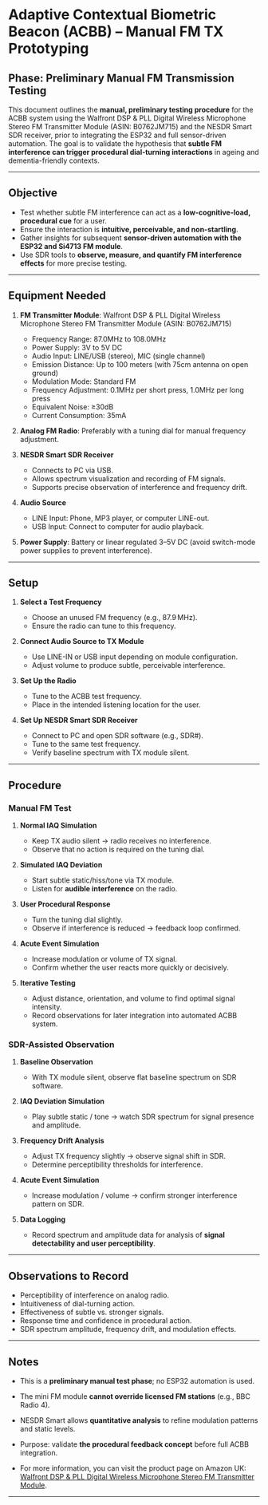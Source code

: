 # Adaptive Contextual Biometric Beacon (ACBB) – Manual FM TX Prototyping

## Phase: Preliminary Manual FM Transmission Testing

This document outlines the **manual, preliminary testing procedure** for the ACBB system using the Walfront DSP & PLL Digital Wireless Microphone Stereo FM Transmitter Module (ASIN: B0762JM715) and the NESDR Smart SDR receiver, prior to integrating the ESP32 and full sensor-driven automation. The goal is to validate the hypothesis that **subtle FM interference can trigger procedural dial-turning interactions** in ageing and dementia-friendly contexts.

---

## Objective

- Test whether subtle FM interference can act as a **low-cognitive-load, procedural cue** for a user.
- Ensure the interaction is **intuitive, perceivable, and non-startling**.
- Gather insights for subsequent **sensor-driven automation with the ESP32 and Si4713 FM module**.
- Use SDR tools to **observe, measure, and quantify FM interference effects** for more precise testing.

---

## Equipment Needed

1. **FM Transmitter Module**: Walfront DSP & PLL Digital Wireless Microphone Stereo FM Transmitter Module (ASIN: B0762JM715)  
   - Frequency Range: 87.0MHz to 108.0MHz  
   - Power Supply: 3V to 5V DC  
   - Audio Input: LINE/USB (stereo), MIC (single channel)  
   - Emission Distance: Up to 100 meters (with 75cm antenna on open ground)  
   - Modulation Mode: Standard FM  
   - Frequency Adjustment: 0.1MHz per short press, 1.0MHz per long press  
   - Equivalent Noise: ≥30dB  
   - Current Consumption: 35mA  

2. **Analog FM Radio**: Preferably with a tuning dial for manual frequency adjustment.  

3. **NESDR Smart SDR Receiver**  
   - Connects to PC via USB.  
   - Allows spectrum visualization and recording of FM signals.  
   - Supports precise observation of interference and frequency drift.  

4. **Audio Source**  
   - LINE Input: Phone, MP3 player, or computer LINE-out.  
   - USB Input: Connect to computer for audio playback.

5. **Power Supply**: Battery or linear regulated 3–5V DC (avoid switch-mode power supplies to prevent interference).

---

## Setup

1. **Select a Test Frequency**  
   - Choose an unused FM frequency (e.g., 87.9 MHz).  
   - Ensure the radio can tune to this frequency.

2. **Connect Audio Source to TX Module**  
   - Use LINE-IN or USB input depending on module configuration.  
   - Adjust volume to produce subtle, perceivable interference.

3. **Set Up the Radio**  
   - Tune to the ACBB test frequency.  
   - Place in the intended listening location for the user.

4. **Set Up NESDR Smart SDR Receiver**  
   - Connect to PC and open SDR software (e.g., SDR#).  
   - Tune to the same test frequency.  
   - Verify baseline spectrum with TX module silent.

---

## Procedure

### Manual FM Test

1. **Normal IAQ Simulation**  
   - Keep TX audio silent → radio receives no interference.  
   - Observe that no action is required on the tuning dial.

2. **Simulated IAQ Deviation**  
   - Start subtle static/hiss/tone via TX module.  
   - Listen for **audible interference** on the radio.

3. **User Procedural Response**  
   - Turn the tuning dial slightly.  
   - Observe if interference is reduced → feedback loop confirmed.

4. **Acute Event Simulation**  
   - Increase modulation or volume of TX signal.  
   - Confirm whether the user reacts more quickly or decisively.

5. **Iterative Testing**  
   - Adjust distance, orientation, and volume to find optimal signal intensity.  
   - Record observations for later integration into automated ACBB system.

### SDR-Assisted Observation

1. **Baseline Observation**  
   - With TX module silent, observe flat baseline spectrum on SDR software.

2. **IAQ Deviation Simulation**  
   - Play subtle static / tone → watch SDR spectrum for signal presence and amplitude.  

3. **Frequency Drift Analysis**  
   - Adjust TX frequency slightly → observe signal shift in SDR.  
   - Determine perceptibility thresholds for interference.  

4. **Acute Event Simulation**  
   - Increase modulation / volume → confirm stronger interference pattern on SDR.  

5. **Data Logging**  
   - Record spectrum and amplitude data for analysis of **signal detectability and user perceptibility**.

---

## Observations to Record

- Perceptibility of interference on analog radio.  
- Intuitiveness of dial-turning action.  
- Effectiveness of subtle vs. stronger signals.  
- Response time and confidence in procedural action.  
- SDR spectrum amplitude, frequency drift, and modulation effects.

---

## Notes

- This is a **preliminary manual test phase**; no ESP32 automation is used.  
- The mini FM module **cannot override licensed FM stations** (e.g., BBC Radio 4).  
- NESDR Smart allows **quantitative analysis** to refine modulation patterns and static levels.  
- Purpose: validate **the procedural feedback concept** before full ACBB integration.

- For more information, you can visit the product page on Amazon UK: [Walfront DSP & PLL Digital Wireless Microphone Stereo FM Transmitter Module](https://www.amazon.co.uk/dp/B0762JM715?ref=ppx_yo2ov_dt_b_fed_asin_title).

---



